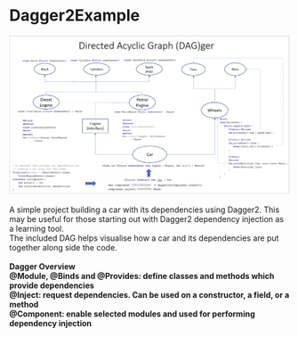 # Dagger2Example
![Screenshot](DAG.png)
<br>
<br>
A simple project building a car with its dependencies using Dagger2. This may be useful for those starting out with Dagger2 dependency injection as a learning tool.
<br>The included DAG helps visualise how a car and its dependencies are put together along side the code.
<br>
<br>
<b> Dagger Overview
<br>
@Module, @Binds and @Provides: define classes and methods which provide dependencies <br>
@Inject: request dependencies. Can be used on a constructor, a field, or a method <br>
@Component: enable selected modules and used for performing dependency injection <br>
  
